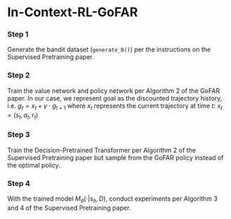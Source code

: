 # In-Context-RL-GoFAR
### Step 1
Generate the bandit dataset (`generate_B()`) per the instructions on the Supervised Pretraining paper.
### Step 2
Train the value network and policy network per Algorithm 2 of the GoFAR paper. In our case, we represent goal as the discounted trajectory history, i.e. $g_t=x_t+\gamma\cdot g_{t+1}$ where $x_t$ represents the current trajectory at time $t$: $x_t=(s_t,a_t,r_t)$
### Step 3
Train the Decision-Pretrained Transformer per Algorithm 2 of the Supervised Pretraining paper but sample from the GoFAR policy instead of the optimal policy.
### Step 4
With the trained model $M_\theta(·|s_h, D)$, conduct experiments per Algorithm 3 and 4 of the Supervised Pretraining paper.
